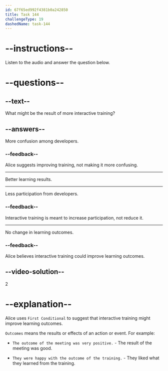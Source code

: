 ```yaml
---
id: 67f65ed992f4381b0a242850
title: Task 144
challengeType: 19
dashedName: task-144
---
```


<!-- (audio) Alice: If we make the training more interactive, it could lead to better learning outcomes. -->

# --instructions--

Listen to the audio and answer the question below.

# --questions--

## --text--

What might be the result of more interactive training?

## --answers--

More confusion among developers.

### --feedback--

Alice suggests improving training, not making it more confusing.

---

Better learning results.

---

Less participation from developers.

### --feedback--

Interactive training is meant to increase participation, not reduce it.

---

No change in learning outcomes.

### --feedback--

Alice believes interactive training could improve learning outcomes.

## --video-solution--

2

# --explanation--

Alice uses `First Conditional` to suggest that interactive training might improve learning outcomes.

`Outcomes` means the results or effects of an action or event. For example:

- `The outcome of the meeting was very positive.` - The result of the meeting was good.

- `They were happy with the outcome of the training.` - They liked what they learned from the training.
